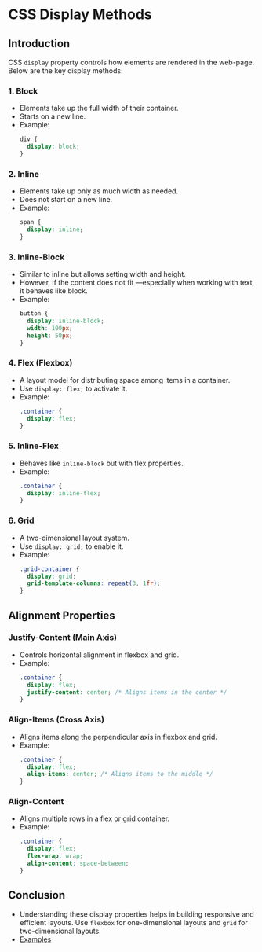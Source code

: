 # CSS Display Methods

## Introduction
CSS `display` property controls how elements are rendered in the web-page. Below are the key display methods:

### 1. Block
- Elements take up the full width of their container.
- Starts on a new line.
- Example:
  ```css
  div {
    display: block;
  }
  ```

### 2. Inline
- Elements take up only as much width as needed.
- Does not start on a new line.
- Example:
  ```css
  span {
    display: inline;
  }
  ```

### 3. Inline-Block
- Similar to inline but allows setting width and height.
- However, if the content does not fit —especially when working with text, it behaves like block.
- Example:
  ```css
  button {
    display: inline-block;
    width: 100px;
    height: 50px;
  }
  ```

### 4. Flex (Flexbox)
- A layout model for distributing space among items in a container.
- Use `display: flex;` to activate it.
- Example:
  ```css
  .container {
    display: flex;
  }
  ```

### 5. Inline-Flex
- Behaves like `inline-block` but with flex properties.
- Example:
  ```css
  .container {
    display: inline-flex;
  }
  ```

### 6. Grid
- A two-dimensional layout system.
- Use `display: grid;` to enable it.
- Example:
  ```css
  .grid-container {
    display: grid;
    grid-template-columns: repeat(3, 1fr);
  }
  ```

## Alignment Properties

### Justify-Content (Main Axis)
- Controls horizontal alignment in flexbox and grid.
- Example:
  ```css
  .container {
    display: flex;
    justify-content: center; /* Aligns items in the center */
  }
  ```

### Align-Items (Cross Axis)
- Aligns items along the perpendicular axis in flexbox and grid.
- Example:
  ```css
  .container {
    display: flex;
    align-items: center; /* Aligns items to the middle */
  }
  ```

### Align-Content
- Aligns multiple rows in a flex or grid container.
- Example:
  ```css
  .container {
    display: flex;
    flex-wrap: wrap;
    align-content: space-between;
  }
  ```

## Conclusion
- Understanding these display properties helps in building responsive and efficient layouts. Use `flexbox` for one-dimensional layouts and `grid` for two-dimensional layouts.
- [Examples](https://annwanjiku.github.io/displayIncss/)

